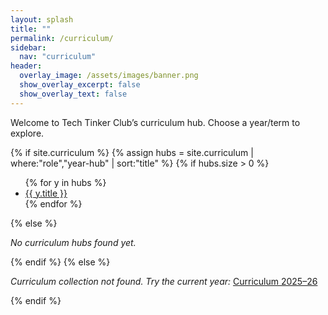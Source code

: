 ```yaml
---
layout: splash
title: ""
permalink: /curriculum/
sidebar:
  nav: "curriculum"
header:
  overlay_image: /assets/images/banner.png
  show_overlay_excerpt: false
  show_overlay_text: false
---
```


Welcome to Tech Tinker Club’s curriculum hub. Choose a year/term to explore.

{% if site.curriculum %}
  {% assign hubs = site.curriculum | where:"role","year-hub" | sort:"title" %}
  {% if hubs.size > 0 %}
  <ul>
    {% for y in hubs %}
      <li><a href="{{ y.url }}">{{ y.title }}</a></li>
    {% endfor %}
  </ul>
  {% else %}
  <p><em>No curriculum hubs found yet.</em></p>
  {% endif %}
{% else %}
<p><em>Curriculum collection not found. Try the current year:</em>
  <a href="/curriculum/2025-26/">Curriculum 2025–26</a></p>
{% endif %}

